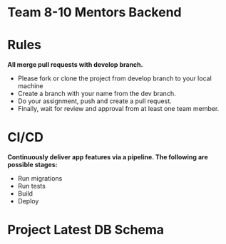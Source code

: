 # Team 8-10 Mentors Backend

# Rules
**All merge pull requests with develop branch.**
- Please fork or clone the project from develop branch to your local machine
- Create a branch with your name from the dev branch.
- Do your assignment, push and create a pull request.
- Finally, wait for review and approval from at least one team member.

# CI/CD
**Continuously deliver app features via a pipeline. The following are possible stages:**
- Run migrations
- Run tests
- Build
- Deploy

# Project Latest DB Schema